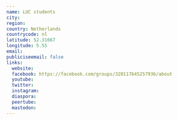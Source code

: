 ```yaml
---
name: LUC students
city:
region:
country: Netherlands
countrycode: nl
latitude: 52.31667
longitude: 5.55
email:
publiciseemail: false
links:
  website:
  facebook: https://facebook.com/groups/320117645257936/about
  youtube:
  twitter:
  instagram:
  diaspora:
  peertube:
  mastodon:
---
```

